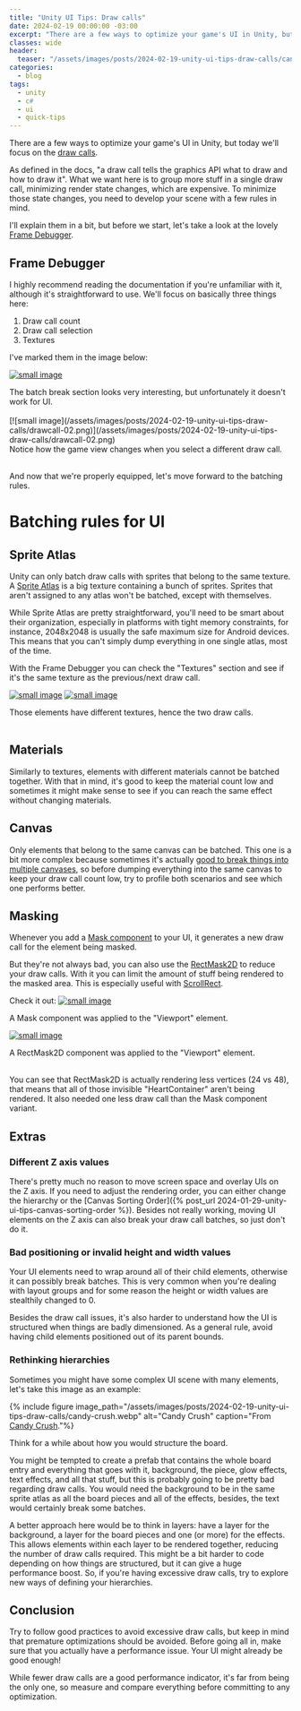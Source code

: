 ```yaml
---
title: "Unity UI Tips: Draw calls"
date: 2024-02-19 00:00:00 -03:00
excerpt: "There are a few ways to optimize your game's UI in Unity, but today we'll focus on the draw calls."
classes: wide
header: 
  teaser: "/assets/images/posts/2024-02-19-unity-ui-tips-draw-calls/candy-crush.webp"
categories:
  - blog
tags:
  - unity
  - c#
  - ui
  - quick-tips
---
```


There are a few ways to optimize your game's UI in Unity, but today we'll focus on the [draw calls](https://docs.unity3d.com/Manual/optimizing-draw-calls.html).

As defined in the docs, "a draw call tells the graphics API what to draw and how to draw it".
What we want here is to group more stuff in a single draw call, minimizing render state changes, which are expensive. To minimize those state changes, you need to develop your scene with a few rules in mind. 

I'll explain them in a bit, but before we start, let's take a look at the lovely [Frame Debugger](https://docs.unity3d.com/Manual/frame-debugger-window.html).

## Frame Debugger
I highly recommend reading the documentation if you're unfamiliar with it, although it's straightforward to use.
We'll focus on basically three things here:
1. Draw call count
2. Draw call selection
3. Textures

I've marked them in the image below:

[![small image](/assets/images/posts/2024-02-19-unity-ui-tips-draw-calls/drawcall-03.png)](/assets/images/posts/2024-02-19-unity-ui-tips-draw-calls/drawcall-03.png)
<figcaption>The batch break section looks very interesting, but unfortunately it doesn't work for UI.</figcaption><br>
[![small image](/assets/images/posts/2024-02-19-unity-ui-tips-draw-calls/drawcall-02.png)](/assets/images/posts/2024-02-19-unity-ui-tips-draw-calls/drawcall-02.png)
<figcaption>Notice how the game view changes when you select a different draw call.</figcaption><br>

And now that we're properly equipped, let's move forward to the batching rules.

# Batching rules for UI

## Sprite Atlas
Unity can only batch draw calls with sprites that belong to the same texture. A [Sprite Atlas](https://docs.unity3d.com/2022.1/Documentation/Manual/SpriteAtlasV2.html) is a big texture containing a bunch of sprites. Sprites that aren't assigned to any atlas won't be batched, except with themselves.

While Sprite Atlas are pretty straightforward, you'll need to be smart about their organization, especially in platforms with tight memory constraints, for instance, 2048x2048 is usually the safe maximum size for Android devices. This means that you can't simply dump everything in one single atlas, most of the time. 

With the Frame Debugger you can check the "Textures" section and see if it's the same texture as the previous/next draw call.

[![small image](/assets/images/posts/2024-02-19-unity-ui-tips-draw-calls/drawcall-atlas-01.png)](/assets/images/posts/2024-02-19-unity-ui-tips-draw-calls/drawcall-atlas-01.png)
[![small image](/assets/images/posts/2024-02-19-unity-ui-tips-draw-calls/drawcall-atlas-02.png)](/assets/images/posts/2024-02-19-unity-ui-tips-draw-calls/drawcall-atlas-02.png)
<figcaption>Those elements have different textures, hence the two draw calls.</figcaption><br>

## Materials
Similarly to textures, elements with different materials cannot be batched together. With that in mind, it's good to keep the material count low and sometimes it might make sense to see if you can reach the same effect without changing materials.

## Canvas
Only elements that belong to the same canvas can be batched. This one is a bit more complex because sometimes it's actually [good to break things into multiple canvases](https://unity.com/how-to/unity-ui-optimization-tips), so before dumping everything into the same canvas to keep your draw call count low, try to profile both scenarios and see which one performs better.

## Masking
Whenever you add a [Mask component](https://docs.unity3d.com/Packages/com.unity.ugui@1.0/manual/script-Mask.html) to your UI, it generates a new draw call for the element being masked.

But they're not always bad, you can also use the [RectMask2D](https://docs.unity3d.com/Packages/com.unity.ugui@1.0/manual/script-RectMask2D.html) to reduce your draw calls. With it you can limit the amount of stuff being rendered to the masked area. This is especially useful with [ScrollRect](https://docs.unity3d.com/Packages/com.unity.ugui@1.0/manual/script-ScrollRect.html). 

Check it out:
[![small image](/assets/images/posts/2024-02-19-unity-ui-tips-draw-calls/drawcall-mask-01.png)](/assets/images/posts/2024-02-19-unity-ui-tips-draw-calls/drawcall-mask-01.png)
<figcaption>A Mask component was applied to the "Viewport" element.</figcaption>

[![small image](/assets/images/posts/2024-02-19-unity-ui-tips-draw-calls/drawcall-mask-02.png)](/assets/images/posts/2024-02-19-unity-ui-tips-draw-calls/drawcall-mask-02.png)
<figcaption>A RectMask2D component was applied to the "Viewport" element.</figcaption><br>

You can see that RectMask2D is actually rendering less vertices (24 vs 48), that means that all of those invisible "HeartContainer" aren't being rendered. It also needed one less draw call than the Mask component variant.

## Extras

### Different Z axis values
There's pretty much no reason to move screen space and overlay UIs on the Z axis. If you need to adjust the rendering order, you can either change the hierarchy or the [Canvas Sorting Order]({% post_url 2024-01-29-unity-ui-tips-canvas-sorting-order %}). Besides not really working, moving UI elements on the Z axis can also break your draw call batches, so just don't do it.

### Bad positioning or invalid height and width values
Your UI elements need to wrap around all of their child elements, otherwise it can possibly break batches. This is very common when you're dealing with layout groups and for some reason the height or width values are stealthily changed to 0.

Besides the draw call issues, it's also harder to understand how the UI is structured when things are badly dimensioned. As a general rule, avoid having child elements positioned out of its parent bounds.

### Rethinking hierarchies
Sometimes you might have some complex UI scene with many elements, let's take this image as an example:

{% include figure image_path="/assets/images/posts/2024-02-19-unity-ui-tips-draw-calls/candy-crush.webp" alt="Candy Crush" caption="From [Candy Crush](https://www.king.com/game/candycrush)."%}

Think for a while about how you would structure the board.

You might be tempted to create a prefab that contains the whole board entry and everything that goes with it, background, the piece, glow effects, text effects, and all that stuff, but this is probably going to be pretty bad regarding draw calls. You would need the background to be in the same sprite atlas as all the board pieces and all of the effects, besides, the text would certainly break some batches.

A better approach here would be to think in layers: have a layer for the background, a layer for the board pieces and one (or more) for the effects. This allows elements within each layer to be rendered together, reducing the number of draw calls required.
This might be a bit harder to code depending on how things are structured, but it can give a huge performance boost. So, if you're having excessive draw calls, try to explore new ways of defining your hierarchies.

## Conclusion
Try to follow good practices to avoid excessive draw calls, but keep in mind that premature optimizations should be avoided. Before going all in, make sure that you actually have a performance issue. Your UI might already be good enough!

While fewer draw calls are a good performance indicator, it's far from being the only one, so measure and compare everything before committing to any optimization.
